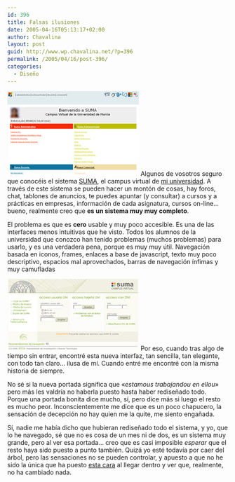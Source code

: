```yaml
---
id: 396
title: Falsas ilusiones
date: 2005-04-16T05:13:17+02:00
author: Chavalina
layout: post
guid: http://www.wp.chavalina.net/?p=396
permalink: /2005/04/16/post-396/
categories:
  - Diseño
---
```

<img class="imgizqda" src="/imagenes/fotos/interfaz-suma.jpg" alt="Interfaz del sistema SUMA" /> Algunos de vosotros seguro que conocéis el sistema <a href="http://suma.um.es" target="_blank">SUMA</a>, el campus virtual de <a href="http://www.um.es" target="_blank">mi universidad</a>. A través de este sistema se pueden hacer un mont&oacute;n de cosas, hay foros, chat, tablones de anuncios, te puedes apuntar (y consultar) a cursos y a prácticas en empresas, informaci&oacute;n de cada asignatura, cursos on-line… bueno, realmente creo que **es un sistema muy muy completo**.

El problema es que es **cero** usable y muy poco accesible. Es una de las interfaces menos intuitivas que he visto. Todos los alumnos de la universidad que conozco han tenido problemas (muchos problemas) para usarlo, y es una verdadera pena, porque es muy muy &uacute;til. Navegaci&oacute;n basada en iconos, frames, enlaces a base de javascript, texto muy poco descriptivo, espacios mal aprovechados, barras de navegaci&oacute;n &iacute;nfimas y muy camufladas

<img class="imgizqda" src="/imagenes/fotos/suma.jpg" alt="Nueva interfaz de acceso al sistema SUMA" /> Por eso, cuando tras algo de tiempo sin entrar, encontré esta nueva interfaz, tan sencilla, tan elegante, con todo tan claro… ilusa de m&iacute;. Cuando entré me encontré con la misma historia de siempre.

No sé si la nueva portada significa que «_estamous trabajandou en ellou_» pero más les valdr&iacute;a no haberla puesto hasta haber redise&ntilde;ado todo. Porque una portada bonita dice mucho, s&iacute;, pero dice más si luego el resto es mucho peor. Inconscientemente me dice que es un poco chapucero, la sensaci&oacute;n de decepci&oacute;n no hay quien me la quite, me siento enga&ntilde;ada.

S&iacute;, nadie me hab&iacute;a dicho que hubieran redise&ntilde;ado todo el sistema, y yo, que lo he navegado, sé que no es cosa de un mes ni de dos, es un sistema muy grande, pero al ver esa portada… creo que es casi imposible _esperar_ que el resto haya sido puesto a punto también. Quizá yo esté todav&iacute;a por caer del árbol, pero las sensaciones no se pueden controlar, y apuesto a que no he sido la &uacute;nica que ha puesto <a href="http://www.chavalina.ne/imagenes/emoticonos/confuso.gif" target="_blank">esta cara</a> al llegar dentro y ver que, realmente, no ha cambiado nada.
